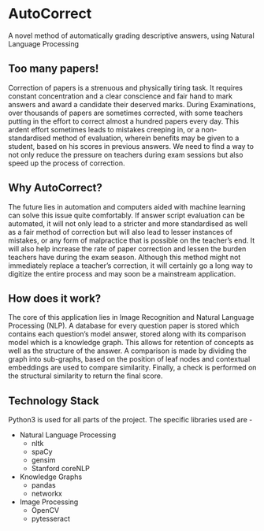# AutoCorrect
A novel method of automatically grading descriptive answers, using Natural Language Processing

## Too many papers!

Correction of papers is a strenuous and physically tiring task. It requires constant
concentration and a clear conscience and fair hand to mark answers and award a candidate
their deserved marks. During Examinations, over thousands of papers are sometimes
corrected, with some teachers putting in the effort to correct almost a hundred papers every
day. This ardent effort sometimes leads to mistakes creeping in, or a non-standardised
method of evaluation, wherein benefits may be given to a student, based on his scores in
previous answers. We need to find a way to not only reduce the pressure on teachers during
exam sessions but also speed up the process of correction.

## Why AutoCorrect?

The future lies in automation and computers aided with machine learning can solve this
issue quite comfortably. If answer script evaluation can be automated, it will not only lead to
a stricter and more standardised as well as a fair method of correction but will also lead to
lesser instances of mistakes, or any form of malpractice that is possible on the teacher’s
end. It will also help increase the rate of paper correction and lessen the burden teachers
have during the exam season. Although this method might not immediately replace a
teacher’s correction, it will certainly go a long way to digitize the entire process and
may soon be a mainstream application.

## How does it work?
The core of this application lies in Image Recognition and Natural Language Processing
(NLP). A database for every question paper is stored which contains each question’s model
answer, stored along with its comparison model which is a knowledge graph. This allows for retention of
concepts as well as the structure of the answer. A comparison is made by dividing the graph into sub-graphs, 
based on the position of leaf nodes and contextual embeddings are used to compare similarity. Finally, a check is
performed on the structural similarity to return the final score.

## Technology Stack
Python3 is used for all parts of the project. The specific libraries used are -
* Natural Language Processing
  * nltk
  * spaCy
  * gensim
  * Stanford coreNLP
* Knowledge Graphs
  * pandas
  * networkx
* Image Processing 
  * OpenCV
  * pytesseract